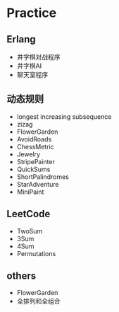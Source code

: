 Practice
========

## Erlang
* 井字棋对战程序
* 井字棋AI
* 聊天室程序

## 动态规则 
* longest increasing subsequence
* zizag
* FlowerGarden
* AvoidRoads
* ChessMetric
* Jewelry
* StripePainter
* QuickSums
* ShortPalindromes
* StarAdventure
* MiniPaint

## LeetCode
* TwoSum
* 3Sum
* 4Sum
* Permutations

## others
* FlowerGarden
* 全排列和全组合
